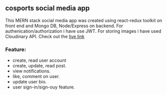 ## cosports social media app

This MERN stack social media app was created using react-redux toolkit on front end and Mongo DB, Node/Express on backend. For authenication/authorization i have use JWT. For storing images i have used Cloudinary API. Check out the [live link](https://cosport.netlify.app/)

### Feature:

- create, read user account
- create, update, read post.
- view notifications.
- like, comment on user.
- update user bio.
- user sign-in/sign-ouy feature.
